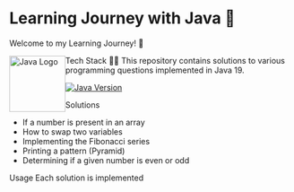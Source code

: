 # Learning Journey with Java 🚀

Welcome to my Learning Journey! 🚀

<div style="float: left">
  <img src="https://www.vectorlogo.zone/logos/java/java-ar21.svg" alt="Java Logo" width="100">
</div>

Tech Stack
👩‍💻 This repository contains solutions to various programming questions implemented in Java 19.

[![Java Version](https://img.shields.io/badge/Java-19-blue)](https://www.oracle.com/java/technologies/javase-jdk16-downloads.html) <!-- Java Version Badge -->

Solutions
- If a number is present in an array
- How to swap two variables
- Implementing the Fibonacci series
- Printing a pattern (Pyramid)
- Determining if a given number is even or odd

Usage
Each solution is implemented
